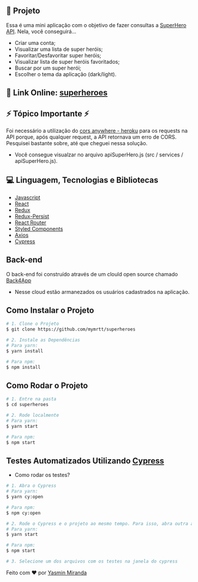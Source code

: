 ## 🚀 Projeto

Essa é uma mini aplicação com o objetivo de fazer consultas a [SuperHero API](https://superheroapi.com/). Nela, você conseguirá...
- Criar uma conta;
- Visualizar uma lista de super heróis;
- Favoritar/Desfavoritar super heróis;
- Visualizar lista de super heróis favoritados;
- Buscar por um super herói;
- Escolher o tema da aplicação (dark/light).

## 🔭 Link Online: [superheroes](https://mymrttsuperheroes.netlify.app/)

## ⚡ Tópico Importante ⚡
Foi necessário a utilização do [cors anywhere - heroku](https://cors-anywhere.herokuapp.com) para os requests na API porque, após qualquer request, a API retornava um erro de CORS. Pesquisei bastante sobre, até que cheguei nessa solução.

- Você consegue visualzar no arquivo apiSuperHero.js (src / services / apiSuperHero.js).

## 💻 Linguagem, Tecnologias e Bibliotecas 
- [Javascript](https://developer.mozilla.org/pt-BR/docs/Web/JavaScript)
- [React](https://reactjs.org)
- [Redux](https://redux.js.org/)
- [Redux-Persist](https://github.com/rt2zz/redux-persist)
- [React Router](https://reactrouter.com/web/guides/quick-start)
- [Styled Components](https://styled-components.com/)
- [Axios](https://github.com/axios/axios)
- [Cypress](https://www.cypress.io/)

## Back-end
O back-end foi construído através de um clould open source chamado [Back4App](https://www.back4app.com/)
- Nesse cloud estão armanezados os usuários cadastrados na aplicação. 

## Como Instalar o Projeto
```bash
# 1. Clone o Projeto
$ git clone https://github.com/mymrtt/superheroes

# 2. Instale as Dependências
# Para yarn:
$ yarn install

# Para npm:
$ npm install

```
## Como Rodar o Projeto
```bash
# 1. Entre na pasta
$ cd superheroes

# 2. Rode localmente
# Para yarn:
$ yarn start

# Para npm:
$ npm start
```

## Testes Automatizados Utilizando [Cypress](https://www.cypress.io/)

- Como rodar os testes?
```bash
# 1. Abra o Cypress
# Para yarn:
$ yarn cy:open

# Para npm:
$ npm cy:open

# 2. Rode o Cypress e o projeto ao mesmo tempo. Para isso, abra outra aba em seu terminal, e execute...
# Para yarn:
$ yarn start

# Para npm:
$ npm start

# 3. Selecione um dos arquivos com os testes na janela do cypress

```


Feito com ♥ por [Yasmin Miranda](https://www.linkedin.com/in/yasmin-miranda/)
